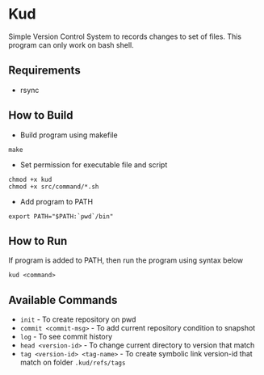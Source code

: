 # Kud 
Simple Version Control System to records changes to set of files.
This program can only work on bash shell.

## Requirements
- rsync

## How to Build

- Build program using makefile
```
make
```

- Set permission for executable file and script
```
chmod +x kud
chmod +x src/command/*.sh
```

- Add program to PATH

```
export PATH="$PATH:`pwd`/bin"
```

## How to Run

If program is added to PATH, then run the program using syntax below

```
kud <command>
```


## Available Commands
- `init` - To create repository on pwd
- `commit <commit-msg>` - To add current repository condition to snapshot
- `log` - To see commit history
- `head <version-id>` - To change current directory to version that match
- `tag <version-id> <tag-name>` - To create symbolic link version-id that match on folder `.kud/refs/tags`
